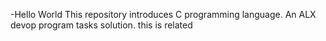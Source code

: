 -Hello World
This repository introduces C programming language.
An ALX devop program tasks solution.
this is related
